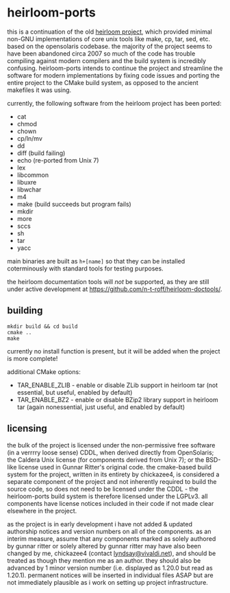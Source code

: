 # heirloom-ports

this is a continuation of the old [heirloom project](http://heirloom.sourceforge.net), which provided minimal non-GNU implementations of core unix tools like make, cp, tar, sed, etc. based on the opensolaris codebase. the majority of the project seems to have been abandoned circa 2007 so much of the code has trouble compiling against modern compilers and the build system is incredibly confusing. heirloom-ports intends to continue the project and streamline the software for modern implementations by fixing code issues and porting the entire project to the CMake build system, as opposed to the ancient makefiles it was using.

currently, the following software from the heirloom project has been ported:
* cat
* chmod
* chown
* cp/ln/mv
* dd
* diff (build failing)
* echo (re-ported from Unix 7)
* lex
* libcommon
* libuxre
* libwchar
* m4
* make (build succeeds but program fails)
* mkdir
* more
* sccs
* sh
* tar
* yacc

main binaries are built as `h+[name]` so that they can be installed coterminously with standard tools for testing purposes.

the heirloom documentation tools will *not* be supported, as they are still under active development at https://github.com/n-t-roff/heirloom-doctools/.

## building

    mkdir build && cd build
    cmake ..
    make

currently no install function is present, but it will be added when the project is more complete!

additional CMake options:
* TAR_ENABLE_ZLIB - enable or disable ZLib support in heirloom tar (not essential, but useful, enabled by default)
* TAR_ENABLE_BZ2 - enable or disable BZip2 library support in heirloom tar (again nonessential, just useful, and enabled by default)

## licensing
the bulk of the project is licensed under the non-permissive free software (in a verrrry loose sense) CDDL, when derived directly from OpenSolaris; the Caldera Unix license (for components derived from Unix 7); or the BSD-like license used in Gunnar Ritter's original code. the cmake-based build system for the project, written in its entirety by chickazee4, is considered a separate component of the project and not inherently required to build the source code, so does not need to be licensed under the CDDL - the heirloom-ports build system is therefore licensed under the LGPLv3. all components have license notices included in their code if not made clear elsewhere in the project.

as the project is in early development i have not added & updated authorship notices and version numbers on all of the components. as an interim measure, assume that any components marked as solely authored by gunnar ritter or solely altered by gunnar ritter may have also been changed by me, chickazee4 (contact lyndsay@vivaldi.net), and should be treated as though they mention me as an author. they should also be advanced by 1 minor version number (i.e. displayed as 1.20.0 but read as 1.20.1). permanent notices will be inserted in individual files ASAP but are not immediately plausible as i work on setting up project infrastructure.